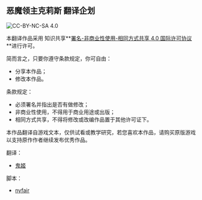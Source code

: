 ﻿## 恶魔领主克莉斯 翻译企划

![CC-BY-NC-SA 4.0](https://i.creativecommons.org/l/by-nc-sa/4.0/88x31.png)

本翻译作品采用 知识共享**[署名-非商业性使用-相同方式共享 4.0 国际许可协议](https://creativecommons.org/licenses/by-nc-sa/4.0/)**进行许可。

简而言之，只要你遵守条款规定，你可自由：

- 分享本作品；
- 修改本作品。

条款规定：

- 必须署名并指出是否有做修改；
- 非商业性使用，不得用于商业用途或出版；
- 相同方式共享，不得将修改或改编作品置于其他许可证下。

本作品翻译自游戏文本，仅供试看或教学研究，若您喜欢本作品，请购买原版游戏以支持原作作者继续发布优秀作品。


翻译：

- [鬼姬](http://tieba.baidu.com/home/main/?un=%E4%B8%8D%E6%98%AF%E4%BA%BA%E5%B0%B1%E6%98%AF%E9%AC%BC%E5%92%AF)

脚本：

- [nyfair](https://github.com/nyfair)

